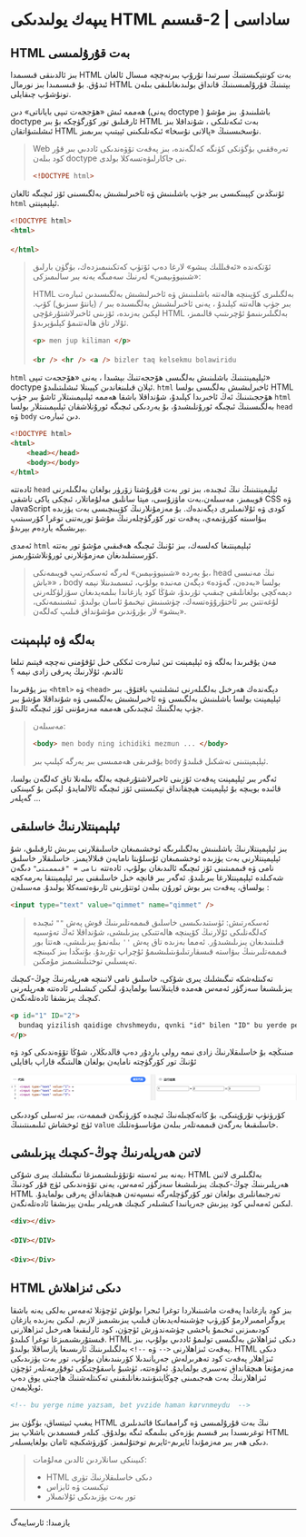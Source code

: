 # يىپەك يولىدىكى HTML ساداسى | 2-قىسىم

## HTML بەت قۇرۇلمىسى

بىز ئالدىنقى قىسىمدا HTML بەت كونتېكىستنىڭ سىرتىدا تۇرۇپ بىرنەچچە مىسال ئالغان ئىدۇق. بۇ قىسىمىدا بىز نورمال HTML بېتىنىڭ قۇرۇلمىسىنىڭ قانداق بولىدىغانلىقى بىلەن تونۇشۇپ چىقايلى.

ھەممە ئىش «ھۆججەت تىپى باياناتى» دىن (يەنى doctype ) باشلىنىدۇ. بىز مۇشۇ doctype ئارقىلىق تور كۆرگۈچكە بۇ بىر HTML بەت ئىكەنلىكى ،  شۇنداقلا بىز ئىشلىتىۋاتقان HTML نۇسخىسىنىڭ «پالانى نۇسخا» ئىكەنلىكىنى ئېيتىپ بىرىمىز. 

> Web تەرەققىي بۈگۈنكى كۈنگە كەلگەندە، بىز پەقەت تۆۋەندىكى ئاددىي بىر قۇر كود بىلەن doctype نى جاكارلىۋەتسەكلا بولدى.
>
> ```html
> <!DOCTYPE html>
> ```



ئۇنىڭدىن كېيىنكىسى بىر جۈپ باشلىنىش ۋە ئاخىرلىشىش بەلگىسىنى ئۆز ئىچىگە ئالغان `html` ئېلېمېنتى. 

```html
<!DOCTYPE html>
<html>

</html>
```

> ئۆتكەندە «ئەقىللىك يىشو» لارغا دەپ ئۆتۈپ كەتكىنىمىزدەك، بۈگۈن بارلىق «شىنيوۋىيمىن» لەرنىڭ سەمىگە يەنە بىر سالىمىزكى:
>
> HTML بەلگىلىرى كۆپىنچە ھالەتتە باشلىنىش ۋە ئاخىرلىشىش بەلگىسىدىن ئىبارەت بىر جۈپ ھالەتتە كېلىدۇ ، يەنى ئاخىرلىشىش بەلگىسىدە بىر `/`  (يانتۇ سىزىق) كۆپ. لېكىن بەزىدە، ئۆزىنى ئاخىرلاشتۇرغۇچى HTML بەلگىلىرىنىمۇ ئۇچرىتىپ قالىمىز، ئۇلار تاق ھالەتتىمۇ كېلىۋېرىدۇ.
>
> ```html
> <p> men jup kiliman </p>
> 
> <br /> <hr /> <a /> bizler taq kelsekmu bolawiridu
> ```
>
> 



`html`  ئېلېمېنتىنىڭ باشلىنىش بەلگىسى ھۆججەتنىڭ بېشىدا ، يەنى «ھۆججەت تىپى» doctype ئېلان قىلىنغاندىن كېيىنلا ئىشلىتىلىدۇ. `html` ئاخىرلىشىش بەلگىسى بولسا HTML ھۆججىتىنىڭ ئەڭ ئاخىرىدا كېلىدۇ، شۇنداقلا باشقا ھەممە ئېلىېمىنىتلار ئاشۇ بىر جۈپ `html` بەلگىسىنىڭ ئىچىگە ئورۇنلىشىدۇ، بۇ يەردىكى ئىچىگە ئورۇنلاشقان ئېلىېمىنىتلار بولسا  `head`  ۋە  `body`  دىن ئىبارەت.

```html
<!DOCTYPE html>
<html>
    <head></head>
    <body></body>
</html>
```

 ئادەتتە `head` ئېلېمېنتىنىڭ نىڭ ئىچىدە، بىز تور بەت قۇرۇشتا زۆرۈر بولغان بەلگىلەرنى قويىمىز، مەسىلەن،بەت ماۋزۇسى، مېتا سانلىق مەلۇماتلار، ئىچكى ياكى تاشقى CSS ۋە JavaScript كودى ۋە ئۇلانمىلىرى دېگەندەك. بۇ مەزمۇنلارنىڭ كۆپىنچىسى بەت يۈزىدە بىۋاسىتە كۆرۈنمەي، پەقەت تور كۆرگۈچلەرنىڭ مۇشۇ توربەتنى توغرا كۆرسىتىپ بېرىشىگە ياردەم بېرىدۇ. 

ئەمدى  `html` ئېلېمېنتىغا كەلسەك، بىز ئۇنىڭ ئىچىگە ھەقىقىي مۇشۇ تور بەتتە كۆرسىتىلىدىغان مەزمۇنلارنى ئورۇنلاشتۇرىمىز.

> بۇ يەردە «شىنيوۋىيمىن» لەرگە ئەسكەرتىپ قويىمەنكى، head نىڭ مەنىسى «باش» ، body بولسا «بەدەن، گەۋدە» دېگەن مەنىدە بولۇپ، ئىسمىدىنلا نېمە دېمەكچى بولغانلىقى چىقىپ تۇرىدۇ، شۇڭا كود يازغاندا بىلمەيدىغان سۆزلۈكلەرنى لۇغەتتىن بىر ئاختۇرۇۋەتسەك، چۈشىنىش تېخىمۇ ئاسان بولىدۇ. ئىشىنىمەنكى، «يىشو» لار بۇرۇندىن مۇشۇنداق قىلىپ كەلگەن.



## بەلگە ۋە ئېلېمېنت

مەن يۇقىرىدا بەلگە ۋە ئېلېمېنت تىن ئىبارەت ئىككى خىل ئۇقۇمنى نەچچە قېتىم تىلغا ئالدىم، ئۇلارنىڭ پەرقى زادى نېمە ؟

بىز يۇقىرىدا `<html>` ۋە  `<head>`  دېگەندەك ھەرخىل بەلگىلەرنى ئىشلىتىپ باقتۇق. بىر ئېلېمېنت بولسا باشلىنىش بەلگىسى ۋە ئاخىرلىشىش بەلگىسى ۋە شۇنداقلا مۇشۇ بىر جۈپ بەلگىنىڭ ئىچىدىكى ھەممە مەزمۇننى ئۆز ئىچىگە ئالىدۇ. 

> مەسىلەن:  
>
> ```html
> <body> men body ning ichidiki mezmun ... </body>
> ```
>
> يۇقىرىقى ھەممىسى بىر يەرگە كېلىپ بىر `body` ئېلېمېنتىنى تەشكىل قىلىدۇ.



ئەگەر بىر ئېلېمېنت پەقەت ئۆزىنى ئاخىرلاشتۇرغىچە بەلگە بىلەنلا تاق كەلگەن بولسا، قائىدە بويىچە بۇ ئېلېمېنت ھېچقانداق تېكىستنى ئۆز ئىچىگە ئالالمايدۇ. لېكىن بۇ كىيىنكى گەپلەر ...



## ئېلېمېنتلارنىڭ خاسلىقى

بىز ئېلېمېنتلارنىڭ باشلىنىش بەلگىلىرىگە ئوخشىمىغان خاسلىقلارنى بىرىش ئارقىلىق، شۇ ئېلېمېنتلارنى بەت يۈزىدە ئوخشىمىغان ئۇسلۇبتا نامايەن قىلالايمىز. خاسلىقلار خاسلىق نامى ۋە قىممىتىنى ئۆز ئىچىگە ئالىدىغان بولۇپ، ئادەتتە `نامى = "قىممىتى"`  دىگەن شەكىلدە ئېلېمېنتلارغا بىرىلىدۇ. ئەگەر بىر قانچە خىل خاسلىقنى بىر ئېلېمېنتقا بەرمەكچە بولساق، پەقەت بىر بوش ئورۇن بىلەن ئوتتۇرىنى ئارىۋەتسەكلا بولىدۇ. مەسىلەن : 

```html
<input type="text" value="qimmet" name="qimmet" />
```

> ئەسكەرتىش: 
> ئۈستىدىكىسى خاسلىق قىممەتلىرىنىڭ قوش پەش `""` ئىچىدە كەلگەنلىكى ئۇلارنىڭ كۆپىنچە ھالەتتىكى يىزىلىشى، شۇنداقلا ئەڭ تەۋسىيە قىلىنىدىغان يىزىلىشىدۇر. ئەمما بەزىدە تاق پەش `''` بىلەنمۇ يىزىلىشى، ھەتتا بور قىممەتلىرىنىڭ بىۋاستە قىسقارتىلىۋىتىلىشىمۇ ئۇچراپ تۇرىدۇ. بۇنىڭدا بىز كىيىنچە تەپسىلىي توختىلىشىمىز مۇمكىن.  

تەكىتلەشكە تىگىشلىك يىرى شۇكى، خاسلىق نامى لاتىنچە ھەرپلەرنىڭ چوڭ-كىچىك يىزىلىشىغا سەزگۈر ئەمەس ھەمدە قايتىلانسا بولمايدۇ، لىكىن كىشىلەر ئادەتتە ھەرپلەرنى كىچىك يىزىشقا ئادەتلەنگەن.

```html
<p id="1" ID="2"> 
  bundaq yizilish qaidige chvshmeydu, qvnki "id" bilen "ID" bu yerde perqlendvrvlmeydu 
</p> 
```



مىنىڭچە بۇ خاسلىقلارنىڭ زادى نىمە رولى باردۇر دەپ قالدىڭلار، شۇڭا تۆۋەندىكى كود ۋە ئۇنىڭ تور كۆرگۈچتە نامايەن بولغان ھالىتىگە قاراپ باقايلى 



![input_attributes.png](/input_attributes.png)

كۆرۈنۈپ تۇرۇپتىكى، بۇ كاتەكچىلەنىڭ  ئىچىدە كۆرۈنگەن قىممەت، بىز ئەسلى كوددىكى ئۈچ ئوخشاش ئىلىمىنتىنىڭ  `value` خاسلىقىغا بەرگەن قىممەتلەر بىلەن مۇناسىۋەتلىك.



## لاتىن ھەرپلەرنىڭ چوڭ-كىچىك يېزىلىشى

يەنە بىر ئەستە تۇتۇۋىلىشىمىزغا تىگىشلىك يىرى شۇكى، HTML بەلگىلىرى لاتىن ھەرپلىرىنىڭ چوڭ-كىچىك يىزىلىشىغا سەزگۈر ئەمەس، يەنى تۆۋەندىكى ئۈچ قۇر كودنىڭ  HTML تەرجىمانلىرى بولغان تور كۆرگۈچلەرگە نىسپەتەن ھىچقانداق  پەرقى بولمايدۇ. لىكىن ئەمەلىي كود يېزىش جەريانىدا كىشىلەر كىچىك ھەرپلەر بىلەن يېزىشقا ئادەتلەنگەن.

```html
<div></div>

<DIV></DIV>

<Div></Div>

```

  

## HTML دىكى ئىزاھلاش

بىز كود يازغاندا پەقەت ماشىنىلاردا توغرا ئىجرا بولۇش ئۈچۈنلا ئەمەس بەلكى يەنە باشقا پروگراممىرلارمۇ كۆرۈپ چۈشىنەلەيدىغان قىلىپ يىزىشىمىز لازىم. لىكىن بەزىدە يازغان كودىمىزنى تىخىمۇ ياخشى چۈشەندۈرش ئۈچۈن، كود ئارلىقىغا ھەرخىل ئىزاھلارنى قىستۇرىشىمىزغا توغرا كىلىدۇ. HTML دىكى ئىزاھلاش بەلگىسى تولىمۇ ئاددىي بولۇپ، بىز پەقەت ئىزاھلارنى `<--`  ۋە   `--!>`  بەلگىلىرىنىڭ ئارىسىغا يازساقلا بولىدۇ. HTML دىكى ئىزاھلار پەقەت كود تەھرىرلەش جەريانىدىلا كۆرىنىدىغان بولۇپ، تور بەت يۈزىدىكى مەزمۇنغا ھىچقانداق تەسىرى بولمايدۇ. ئەلۋەتتە، ئۈشبۇ باسقۇچتىكى ئوقۇرمەنلەر ئۈچۈن ئىزاھلارنىڭ بەت ھەجىمىنى چوڭايتىۋىتىدىغانلىقىنى تەكىتلەشنىڭ ھاجىتى يوق دەپ ئويلايمەن.

```html
<!-- bu yerge nime yazsam, bet yvzide haman kørvnmeydu  -->
```



يىغىپ ئىيتساق، بۈگۈن بىز HTML نىڭ بەت قۇرۇلمىسى ۋە گرامماتىكا قائىدىلىرى توغرىسىدا بىر قىسىم يۈزەكى بىلىمگە ئىگە بولدۇق. كىلەر قىسىمدىن باشلاپ بىز HTML دىكى ھەر بىر مەزمۇندا ئايرىم-ئايرىم توختۇلىمىز. كۆرۈشكىچە ئامان بولغايسىلەر.





> كىيىنكى سانلاردىن ئالدىن مەلۇمات:
>
> * HTML دىكى خاسلىقلارنىڭ تۈرى
> * تېكىست ۋە ئابزاس
> * تور بەت يۈزىدىكى ئۇلانمىلار

---

يازمىدا: ئارسايبەگ

